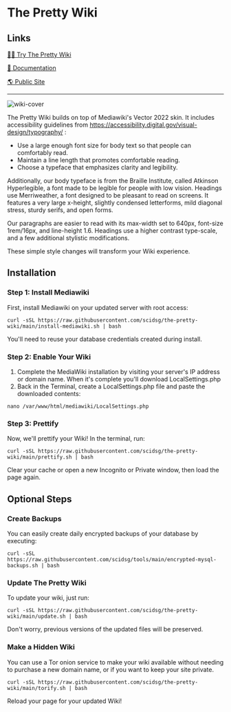 # The Pretty Wiki

## Links
[🧑‍💻 Try The Pretty Wiki](https://try.thepretty.wiki)

[📖 Documentation](https://github.com/scidsg/the-pretty-wiki/tree/main/docs)

[🌎 Public Site](https://thepretty.wiki)

------

![wiki-cover](https://user-images.githubusercontent.com/28545431/235376998-1765a758-3997-4624-8149-53f2b11e8ede.png)

The Pretty Wiki builds on top of Mediawiki's Vector 2022 skin. It includes accessibility guidelines from https://accessibility.digital.gov/visual-design/typography/ :

- Use a large enough font size for body text so that people can comfortably read. 
- Maintain a line length that promotes comfortable reading.
- Choose a typeface that emphasizes clarity and legibility.

Additionally, our body typeface is from the Braille Institute, called Atkinson Hyperlegible, a font made to be legible for people with low vision. Headings use Merriweather, a font designed to be pleasant to read on screens. It features a very large x-height, slightly condensed letterforms, mild diagonal stress, sturdy serifs, and open forms.

Our paragraphs are easier to read with its max-width set to 640px, font-size 1rem/16px, and line-height 1.6. Headings use a higher contrast type-scale, and a few additional stylistic modifications. 

These simple style changes will transform your Wiki experience.

## Installation

### Step 1: Install Mediawiki
First, install Mediawiki on your updated server with root access:

```
curl -sSL https://raw.githubusercontent.com/scidsg/the-pretty-wiki/main/install-mediawiki.sh | bash
```

You'll need to reuse your database credentials created during install.

### Step 2: Enable Your Wiki
 1. Complete the MediaWiki installation by visiting your server's IP address or domain name. When it's complete you'll download LocalSettings.php
 2. Back in the Terminal, create a LocalSettings.php file and paste the downloaded contents:
 
 ```
nano /var/www/html/mediawiki/LocalSettings.php 
 ```

### Step 3: Prettify
Now, we'll prettify your Wiki! In the terminal, run:

```
curl -sSL https://raw.githubusercontent.com/scidsg/the-pretty-wiki/main/prettify.sh | bash
```

Clear your cache or open a new Incognito or Private window, then load the page again. 

## Optional Steps

### Create Backups
You can easily create daily encrypted backups of your database by executing:

```
curl -sSL https://raw.githubusercontent.com/scidsg/tools/main/encrypted-mysql-backups.sh | bash
```

### Update The Pretty Wiki
To update your wiki, just run:

```
curl -sSL https://raw.githubusercontent.com/scidsg/the-pretty-wiki/main/update.sh | bash
```

Don't worry, previous versions of the updated files will be preserved.

### Make a Hidden Wiki
You can use a Tor onion service to make your wiki available without needing to purchase a new domain name, or if you want to keep your site private.

```
curl -sSL https://raw.githubusercontent.com/scidsg/the-pretty-wiki/main/torify.sh | bash
```

Reload your page for your updated Wiki!

